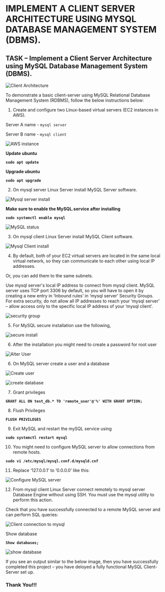 
# IMPLEMENT A CLIENT SERVER ARCHITECTURE USING MYSQL DATABASE MANAGEMENT SYSTEM (DBMS).

## TASK – Implement a Client Server Architecture using MySQL Database Management System (DBMS).



![Client Architecture](./Images/Client%20Architecture.PNG)



To demonstrate a basic client-server using MySQL Relational Database Management System (RDBMS), follow the below instructions below:



1. Create and configure two Linux-based virtual servers (EC2 instances in AWS).


Server A name - `mysql server`

Server B name - `mysql client`


![AWS instance](./Images/AWS%20instances.PNG)


**Update ubuntu**

**`sudo apt update`**


**Upgrade ubuntu**


**`sudo apt upgrade`**



2. On mysql server Linux Server install MySQL Server software.


![Mysql server install](./Images/mysql-server%20install.PNG)


**Make sure to enable the MySQL.service after installing** 

**`sudo systemctl enable mysql`**

![MySQL status](./Images/status%20mysql.PNG)



3. On mysql client Linux Server install MySQL Client software.


![Mysql Client install](./Images/mysql-client%20install.PNG)


4. By default, both of your EC2 virtual servers are located in the same local virtual network, so they can communicate to each other using local IP addresses. 

Or, you can add them to the same subnets.


Use mysql server's local IP address to connect from mysql client. MySQL server uses TCP port 3306 by default, so you will have to open it by creating a new entry in ‘Inbound rules’ in ‘mysql server’ Security Groups. For extra security, do not allow all IP addresses to reach your ‘mysql server’ – allow access only to the specific local IP address of your ‘mysql client’.


![security group](./Images/security%20group.PNG)


5. For MySQL secure installation use the following,


![secure install](./Images/mysql%20secure%20installation.PNG)



6. After the installation you might need to create a password for root user

![Alter User](./Images/Alter%20User.PNG)


6. On MySQL server create a user and a database

![Create user](./Images/Create%20a%20user%20on%20mysql.PNG)

![create database](./Images/create%20database.PNG)


7. Grant privileges

**`GRANT ALL ON test_db.* TO 'remote_user'@'%' WITH GRANT OPTION;`**

8. Flush Privileges

**`FLUSH PRIVILEGES`**


9. Exit MySQL and restart the mySQL service using 

**`sudo systemctl restart mysql`**


10. You might need to configure MySQL server to allow connections from remote hosts.


**`sudo vi /etc/mysql/mysql.conf.d/mysqld.cnf`**



11. Replace ‘127.0.0.1’ to ‘0.0.0.0’ like this:


![Configure MySQL server](./Images/Edit%20bind-address.PNG)



12. From mysql client Linux Server connect remotely to mysql server Database Engine without using SSH. You must use the mysql utility to perform this action.

Check that you have successfully connected to a remote MySQL server and can perform SQL queries:

![Client connection to mysql](./Images/remote%20from%20mysql-client.PNG)


Show database


**`Show databases;`**

![show database](./Images/show%20databases.PNG)



If you see an output similar to the below image, then you have successfully completed this project – you have deloyed a fully functional MySQL Client-Server set up.




### Thank You!!!